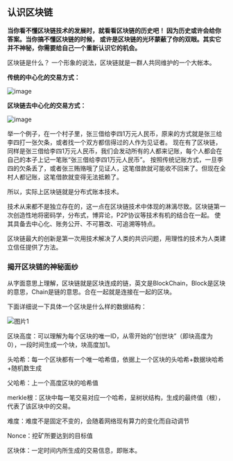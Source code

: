## 认识区块链

**当你看不懂区块链技术的发展时，就看看区块链的历史吧！
因为历史或许会给你答案。当你搞不懂区块链的时候，
或许是区块链的光环蒙蔽了你的双眼。其实它并不神秘，你需要给自己一个重新认识它的机会。**

区块链是什么？ 一个形象的说法，区块链就是一群人共同维护的一个大帐本。

**传统的中心化的交易方式：**

![image](https://user-images.githubusercontent.com/49896356/152627531-2063d584-7baa-4ca3-be60-acbd20201b2a.png)

**区块链去中心化的交易方式：**

![image](https://user-images.githubusercontent.com/49896356/152627571-970458ff-d40f-4717-b84f-147d9eab51db.png)

举一个例子，在一个村子里，张三借给李四1万元人民币，原来的方式就是张三给李四打一张欠条，或者找一个双方都信得过的人作为见证者。
现在有了区块链，同样是张三借给李四1万元人民币，我们会发动所有的人都来记账，每个人都会在自己的本子上记一笔账“张三借给李四1万元人民币”。
按照传统记账方式，一旦李四的欠条丢了，或者张三贿赂哦了见证人，这笔借款就可能收不回来了。但现在全村人都记账，这笔借款就变得无法抵赖了。

所以，实际上区块链就是分布式账本技术。

技术从来都不是独立存在的，这一点在区块链技术中体现的淋漓尽致。区块链第一次创造性地将密码学，分布式，博弈论，P2P协议等技术有机的结合在一起。
使其具备去中心化、账务公开、不可篡改、可追溯等特点。

区块链最大的创新是第一次用技术解决了人类的共识问题，用理性的技术为人类建立信任提供了方法。

### 揭开区块链的神秘面纱

从字面意思上理解，区块链就是区块连成的链，英文是BlockChain，Block是区块的意思，Chain是链的意思。合在一起就是连接在一起的区块。

下面详细说一下具体一个区块是什么样的数据结构：

![图片1](https://user-images.githubusercontent.com/49896356/152628775-8427cecb-114c-4847-9c83-e3e036c25324.png)

区块高度：可以理解为每个区块的唯一ID，从零开始的“创世块”（即块高度为0），一段时间生成一个块，块高度加1。

头哈希：每一个区块都有一个唯一哈希值，依据上一个区块的头哈希+数据块哈希+随机数生成

父哈希：上一个高度区块的哈希值

merkle根：区块中每一笔交易对应一个哈希，呈树状结构，生成的最终值（根），代表了该区块中的交易。

难度：难度不是固定不变的，会随着网络现有算力的变化而自动调节

Nonce：挖矿所要达到的目标值

区块体：一定时间内所生成的交易信息，即账本。

